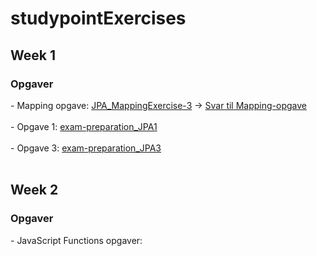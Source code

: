 # studypointExercises

<h2>Week 1</h2>
<h3>Opgaver</h3>
- Mapping opgave: <a href="https://github.com/oliverloye/studypointExercises/tree/master/JPA_MappingExercise-3">JPA_MappingExercise-3</a> -> <a href="https://github.com/oliverloye/studypointExercises/blob/master/Svar%20til%20MappingEx3.pdf"> Svar til Mapping-opgave</a>
<br>
<br>
- Opgave 1: <a href="https://github.com/oliverloye/studypointExercises/tree/master/exam_preparation_JPA1">exam-preparation_JPA1</a>
<br>
<br>
- Opgave 3: <a href="https://github.com/oliverloye/studypointExercises/tree/master/prep_JPA3">exam-preparation_JPA3</a>
<br>
<br>
<h2>Week 2</h2>
<h3>Opgaver</h3>
- JavaScript Functions opgaver: 
